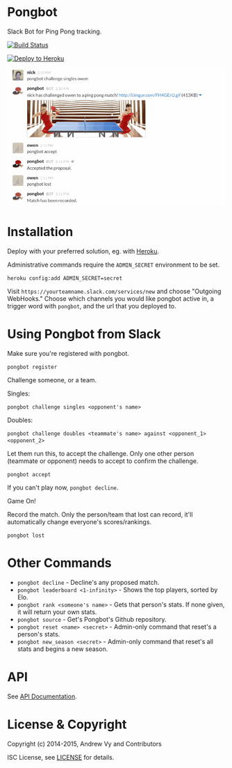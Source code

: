 # Pongbot
Slack Bot for Ping Pong tracking.

[![Build Status](https://travis-ci.org/andrewvy/slack-pongbot.svg?branch=master)](https://travis-ci.org/andrewvy/slack-pongbot)

[![Deploy to Heroku](https://www.herokucdn.com/deploy/button.png)](https://heroku.com/deploy)

![](images/duel.gif)

# Installation

Deploy with your preferred solution, eg. with [Heroku](https://devcenter.heroku.com/articles/getting-started-with-nodejs).

Administrative commands require the `ADMIN_SECRET` environment to be set.

```
heroku config:add ADMIN_SECRET=secret
```

Visit `https://yourteamname.slack.com/services/new` and choose "Outgoing WebHooks." Choose which channels you would like pongbot active in, a trigger word with `pongbot`, and the url that you deployed to.

# Using Pongbot from Slack

Make sure you're registered with pongbot.

```
pongbot register
```

Challenge someone, or a team.

Singles:


```
pongbot challenge singles <opponent's name>
```

Doubles:

```
pongbot challenge doubles <teammate's name> against <opponent_1> <opponent_2>
```

Let them run this, to accept the challenge. Only one other person (teammate or opponent) needs to accept to confirm the challenge.

```
pongbot accept
```

If you can't play now, `pongbot decline`.

Game On!

Record the match. Only the person/team that lost can record, it'll automatically change everyone's scores/rankings.

```
pongbot lost
```


# Other Commands

* `pongbot decline` - Decline's any proposed match.
* `pongbot leaderboard <1-infinity>` - Shows the top players, sorted by Elo.
* `pongbot rank <someone's name>` - Gets that person's stats. If none given, it will return your own stats.
* `pongbot source` - Get's Pongbot's Github repository.
* `pongbot reset <name> <secret>` - Admin-only command that reset's a person's stats.
* `pongbot new_season <secret>` - Admin-only command that reset's all stats and begins a new season.

# API

See [API Documentation](API.md).

# License & Copyright

Copyright (c) 2014-2015, Andrew Vy and Contributors

ISC License, see [LICENSE](LICENSE) for details.

